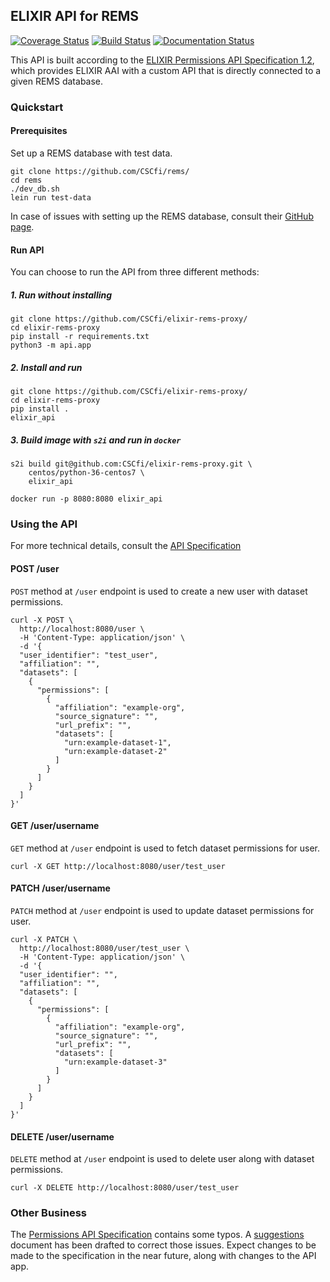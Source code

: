 ## ELIXIR API for REMS

[![Coverage Status](https://coveralls.io/repos/github/CSCfi/elixir-rems-proxy/badge.svg?branch=master)](https://coveralls.io/github/CSCfi/elixir-rems-proxy?branch=master)
[![Build Status](https://travis-ci.org/CSCfi/elixir-rems-proxy.svg?branch=master)](https://travis-ci.org/CSCfi/elixir-rems-proxy)
[![Documentation Status](https://readthedocs.org/projects/elixir-api-for-rems/badge/?version=latest)](https://elixir-api-for-rems.readthedocs.io/en/latest/?badge=latest)

This API is built according to the [ELIXIR Permissions API Specification 1.2](https://app.swaggerhub.com/apis-docs/ELIXIR-Finland/Permissions/1.2), which provides ELIXIR AAI with a custom API that is directly connected to a given REMS database.

### Quickstart
#### Prerequisites
Set up a REMS database with test data.
```
git clone https://github.com/CSCfi/rems/
cd rems
./dev_db.sh
lein run test-data
```
In case of issues with setting up the REMS database, consult their [GitHub page](https://github.com/CSCfi/rems/).

#### Run API
You can choose to run the API from three different methods:

##### 1. Run without installing
```
git clone https://github.com/CSCfi/elixir-rems-proxy/
cd elixir-rems-proxy
pip install -r requirements.txt
python3 -m api.app
```

##### 2. Install and run
```
git clone https://github.com/CSCfi/elixir-rems-proxy/
cd elixir-rems-proxy
pip install .
elixir_api
```

##### 3. Build image with `s2i` and run in `docker`
```
s2i build git@github.com:CSCfi/elixir-rems-proxy.git \
    centos/python-36-centos7 \
    elixir_api

docker run -p 8080:8080 elixir_api
```

### Using the API
For more technical details, consult the [API Specification](https://app.swaggerhub.com/apis-docs/ELIXIR-Finland/Permissions/1.2)

#### POST /user
`POST` method at `/user` endpoint is used to create a new user with dataset permissions.
```
curl -X POST \
  http://localhost:8080/user \
  -H 'Content-Type: application/json' \
  -d '{
  "user_identifier": "test_user",
  "affiliation": "",
  "datasets": [
    {
      "permissions": [
        {
          "affiliation": "example-org",
          "source_signature": "",
          "url_prefix": "",
          "datasets": [
            "urn:example-dataset-1",
            "urn:example-dataset-2"
          ]
        }
      ]
    }
  ]
}'
```

#### GET /user/username
`GET` method at `/user` endpoint is used to fetch dataset permissions for user.
```
curl -X GET http://localhost:8080/user/test_user
```

#### PATCH /user/username
`PATCH` method at `/user` endpoint is used to update dataset permissions for user.
```
curl -X PATCH \
  http://localhost:8080/user/test_user \
  -H 'Content-Type: application/json' \
  -d '{
  "user_identifier": "",
  "affiliation": "",
  "datasets": [
    {
      "permissions": [
        {
          "affiliation": "example-org",
          "source_signature": "",
          "url_prefix": "",
          "datasets": [
            "urn:example-dataset-3"
          ]
        }
      ]
    }
  ]
}'
```

#### DELETE /user/username
`DELETE` method at `/user` endpoint is used to delete user along with dataset permissions.
```
curl -X DELETE http://localhost:8080/user/test_user
```

### Other Business
The [Permissions API Specification](https://app.swaggerhub.com/apis-docs/ELIXIR-Finland/Permissions/1.2) contains some typos. A [suggestions](suggestions.md) document has been drafted to correct those issues. Expect changes to be made to the specification in the near future, along with changes to the API app.
